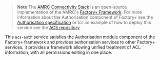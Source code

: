 > **Note**
> The [AMRC Connectivity Stack](https://github.com/AMRC-FactoryPlus/amrc-connectivity-stack) is an open-source implementation of the AMRC's [Factory+ Framework](https://factoryplus.app.amrc.co.uk). For more information about the Authorisation component of Factory+ see the [Authorisation specification](https://factoryplus.app.amrc.co.uk) or for an example of how to deploy this service see the [ACS repository](https://github.com/AMRC-FactoryPlus/amrc-connectivity-stack).

This `acs-auth` service satisfies the Authorisation module component of the Factory+ framework and provides authorisation services to other Factory+ services. It provides a framework allowing unified treatment of ACL information, with all permissions editing in one place.
